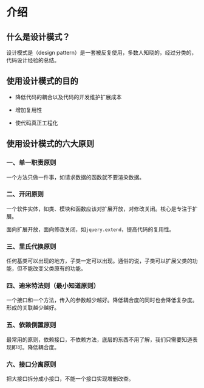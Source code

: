 # 介绍

## 什么是设计模式？

设计模式是（design pattern）是一套被反复使用，多数人知晓的，经过分类的，代码设计经验的总结。

## **使用设计模式的目的**

- 降低代码的耦合以及代码的开发维护扩展成本
- 增加复用性

- 使代码真正工程化

## 使用设计模式的六大原则

### 一、单一职责原则

一个方法只做一件事，如请求数据的函数就不要渲染数据。

### 二、开闭原则

一个软件实体，如类、模块和函数应该对扩展开放，对修改关闭。核心是专注于扩展。

面向扩展开放，面向修改关闭，如`jquery.extend`，提高代码的复用性。

### 三、里氏代换原则

任何基类可以出现的地方，子类一定可以出现。通俗的说，子类可以扩展父类的功能，但不能改变父类原有的功能。

### 四、迪米特法则（最小知道原则）

一个接口和一个方法，传入的参数越少越好。降低耦合度的同时也会降低复杂度。形成的关联越少越好。

### 五、依赖倒置原则

最常用的原则，依赖接口，不依赖方法，底层的东西不用了解，我们只需要知道表现即可。降低耦合度。

### 六、接口分离原则

把大接口拆分成小接口，不能一个接口实现增删改查。





